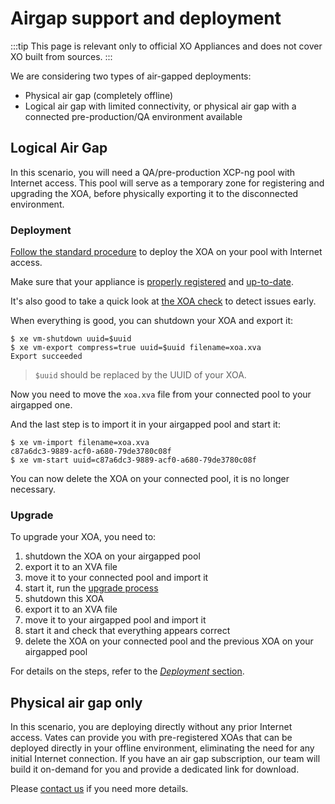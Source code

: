 # Airgap support and deployment

:::tip
This page is relevant only to official XO Appliances and does not cover XO built from sources.
:::

We are considering two types of air-gapped deployments:

- Physical air gap (completely offline)
- Logical air gap with limited connectivity, or physical air gap with a connected pre-production/QA environment available

## Logical Air Gap

In this scenario, you will need a QA/pre-production XCP-ng pool with Internet access. This pool will serve as a temporary zone for registering and upgrading the XOA, before physically exporting it to the disconnected environment.

### Deployment

[Follow the standard procedure](https://xen-orchestra.com/docs/installation.html) to deploy the XOA on your pool with Internet access.

Make sure that your appliance is [properly registered](https://xen-orchestra.com/docs/installation.html#registration) and [up-to-date](https://xen-orchestra.com/docs/updater.html).

It's also good to take a quick look at [the XOA check](https://xen-orchestra.com/docs/xoa.html#xoa-check) to detect issues early.

When everything is good, you can shutdown your XOA and export it:

```console
$ xe vm-shutdown uuid=$uuid
$ xe vm-export compress=true uuid=$uuid filename=xoa.xva
Export succeeded
```

> `$uuid` should be replaced by the UUID of your XOA.

Now you need to move the `xoa.xva` file from your connected pool to your airgapped one.

And the last step is to import it in your airgapped pool and start it:

```console
$ xe vm-import filename=xoa.xva
c87a6dc3-9889-acf0-a680-79de3780c08f
$ xe vm-start uuid=c87a6dc3-9889-acf0-a680-79de3780c08f
```

You can now delete the XOA on your connected pool, it is no longer necessary.

### Upgrade

To upgrade your XOA, you need to:

1. shutdown the XOA on your airgapped pool
2. export it to an XVA file
3. move it to your connected pool and import it
4. start it, run the [upgrade process](https://xen-orchestra.com/docs/updater.html)
5. shutdown this XOA
6. export it to an XVA file
7. move it to your airgapped pool and import it
8. start it and check that everything appears correct
9. delete the XOA on your connected pool and the previous XOA on your airgapped pool

For details on the steps, refer to the [_Deployment_ section](#deployment).

## Physical air gap only

In this scenario, you are deploying directly without any prior Internet access. Vates can provide you with pre-registered XOAs that can be deployed directly in your offline environment, eliminating the need for any initial Internet connection. If you have an air gap subscription, our team will build it on-demand for you and provide a dedicated link for download.

Please [contact us](https://vates.tech/contact) if you need more details.
